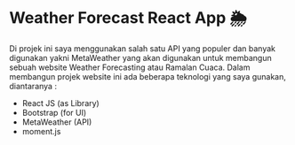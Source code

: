 # Weather Forecast React App 🌦

Di projek ini saya menggunakan salah satu API yang populer dan banyak digunakan yakni MetaWeather yang akan digunakan untuk membangun sebuah website Weather Forecasting atau Ramalan Cuaca.
Dalam membangun projek website ini ada beberapa teknologi yang saya gunakan, diantaranya :
- React JS (as Library)
- Bootstrap (for UI)
- MetaWeather (API)
- moment.js
